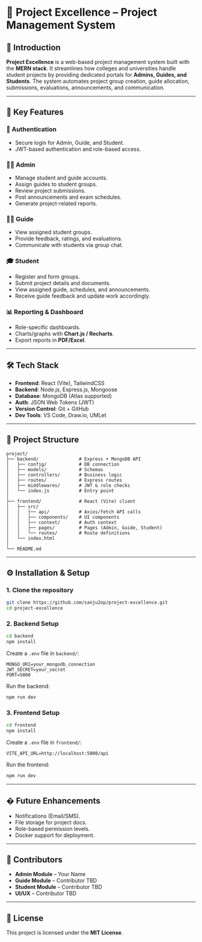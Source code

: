 # 📘 Project Excellence – Project Management System

## 📖 Introduction

**Project Excellence** is a web-based project management system built with the **MERN stack**.
It streamlines how colleges and universities handle student projects by providing dedicated portals for **Admins, Guides, and Students**.
The system automates project group creation, guide allocation, submissions, evaluations, announcements, and communication.

---

## 🎯 Key Features

### 🔑 Authentication

- Secure login for Admin, Guide, and Student.
- JWT-based authentication and role-based access.

### 👩‍💼 Admin

- Manage student and guide accounts.
- Assign guides to student groups.
- Review project submissions.
- Post announcements and exam schedules.
- Generate project-related reports.

### 🧑‍🏫 Guide

- View assigned student groups.
- Provide feedback, ratings, and evaluations.
- Communicate with students via group chat.

### 🎓 Student

- Register and form groups.
- Submit project details and documents.
- View assigned guide, schedules, and announcements.
- Receive guide feedback and update work accordingly.

### 📊 Reporting & Dashboard

- Role-specific dashboards.
- Charts/graphs with **Chart.js / Recharts**.
- Export reports in **PDF/Excel**.

---

## 🛠️ Tech Stack

- **Frontend**: React (Vite), TailwindCSS
- **Backend**: Node.js, Express.js, Mongoose
- **Database**: MongoDB (Atlas supported)
- **Auth**: JSON Web Tokens (JWT)
- **Version Control**: Git + GitHub
- **Dev Tools**: VS Code, Draw\.io, UMLet

---

## 📂 Project Structure

```
project/
├── backend/               # Express + MongoDB API
│   ├── config/            # DB connection
│   ├── models/            # Schemas
│   ├── controllers/       # Business logic
│   ├── routes/            # Express routes
│   ├── middlewares/       # JWT & role checks
│   └── index.js           # Entry point
│
├── frontend/              # React (Vite) client
│   ├── src/
│   │   ├── api/           # Axios/fetch API calls
│   │   ├── components/    # UI components
│   │   ├── context/       # Auth context
│   │   ├── pages/         # Pages (Admin, Guide, Student)
│   │   └── routes/        # Route definitions
│   └── index.html
│
└── README.md
```

---

## ⚙️ Installation & Setup

### 1. Clone the repository

```bash
git clone https://github.com/sanju2op/project-excellence.git
cd project-excellence
```

### 2. Backend Setup

```bash
cd backend
npm install
```

Create a `.env` file in `backend/`:

```env
MONGO_URI=your_mongodb_connection
JWT_SECRET=your_secret
PORT=5000
```

Run the backend:

```bash
npm run dev
```

### 3. Frontend Setup

```bash
cd frontend
npm install
```

Create a `.env` file in `frontend/`:

```env
VITE_API_URL=http://localhost:5000/api
```

Run the frontend:

```bash
npm run dev
```

---

## � Future Enhancements

- Notifications (Email/SMS).
- File storage for project docs.
- Role-based permission levels.
- Docker support for deployment.

---

## 👥 Contributors

- **Admin Module** – Your Name
- **Guide Module** – Contributor TBD
- **Student Module** – Contributor TBD
- **UI/UX** – Contributor TBD

---

## 📜 License

This project is licensed under the **MIT License**.
